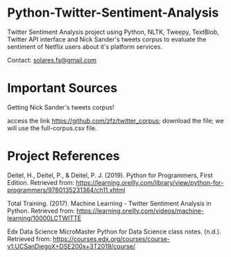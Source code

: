 # Python-Twitter-Sentiment-Analysis
Twitter Sentiment Analysis project using Python, NLTK, Tweepy, TextBlob, Twitter API interface and Nick Sander's tweets corpus to evaluate the sentiment of Netflix users about it's platform services.

Contact: solares.fs@gmail.com

# Important Sources
Getting Nick Sander's tweets corpus!

access the link https://github.com/zfz/twitter_corpus;
download the file;
we will use the full-corpus.csv file.


# Project References
Deitel, H., Deitel, P., & Deitel, P. J. (2019). Python for Programmers, First Edition. Retrieved from: https://learning.oreilly.com/library/view/python-for-programmers/9780135231364/ch11.xhtml

Total Training. (2017). Machine Learning - Twitter Sentiment Analysis in Python. Retrieved from: https://learning.oreilly.com/videos/machine-learning/10000LCTWITTE

Edx Data Science MicroMaster Python for Data Science class notes. (n.d.). Retrieved from: https://courses.edx.org/courses/course-v1:UCSanDiegoX+DSE200x+3T2019/course/
